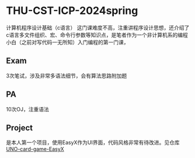 # THU-CST-ICP-2024spring

计算机程序设计基础（c语言）
这门课难度不高，注重讲程序设计思想，还介绍了c语言多文件组织、宏、命令行参数等知识点，是笔者作为一个非计算机系的编程小白（之前对写代码一无所知）入门编程的第一门课，

## Exam
3次笔试，涉及非常多语法细节，会有算法思路附加题

## PA
10次OJ，注重语法

## Project
是本人第一个项目，使用EasyX作为UI界面，代码风格非常有待改进。见仓库
[UNO-card-game-EasyX](https://github.com/wannabeyourfriend/UNO-card-game-EasyX)
